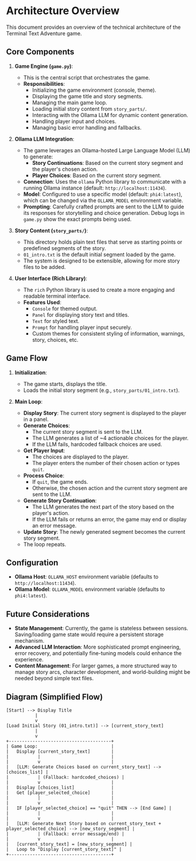 # Architecture Overview

This document provides an overview of the technical architecture of the Terminal Text Adventure game.

## Core Components

1.  **Game Engine (`game.py`)**:
    *   This is the central script that orchestrates the game.
    *   **Responsibilities**:
        *   Initializing the game environment (console, theme).
        *   Displaying the game title and story segments.
        *   Managing the main game loop.
        *   Loading initial story content from `story_parts/`.
        *   Interacting with the Ollama LLM for dynamic content generation.
        *   Handling player input and choices.
        *   Managing basic error handling and fallbacks.

2.  **Ollama LLM Integration**:
    *   The game leverages an Ollama-hosted Large Language Model (LLM) to generate:
        *   **Story Continuations**: Based on the current story segment and the player's chosen action.
        *   **Player Choices**: Based on the current story segment.
    *   **Connection**: Uses the `ollama` Python library to communicate with a running Ollama instance (default: `http://localhost:11434`).
    *   **Model**: Configured to use a specific model (default: `phi4:latest`), which can be changed via the `OLLAMA_MODEL` environment variable.
    *   **Prompting**: Carefully crafted prompts are sent to the LLM to guide its responses for storytelling and choice generation. Debug logs in `game.py` show the exact prompts being used.

3.  **Story Content (`story_parts/`)**:
    *   This directory holds plain text files that serve as starting points or predefined segments of the story.
    *   `01_intro.txt` is the default initial segment loaded by the game.
    *   The system is designed to be extensible, allowing for more story files to be added.

4.  **User Interface (Rich Library)**:
    *   The `rich` Python library is used to create a more engaging and readable terminal interface.
    *   **Features Used**:
        *   `Console` for themed output.
        *   `Panel` for displaying story text and titles.
        *   `Text` for styled text.
        *   `Prompt` for handling player input securely.
        *   Custom themes for consistent styling of information, warnings, story, choices, etc.

## Game Flow

1.  **Initialization**:
    *   The game starts, displays the title.
    *   Loads the initial story segment (e.g., `story_parts/01_intro.txt`).

2.  **Main Loop**:
    *   **Display Story**: The current story segment is displayed to the player in a panel.
    *   **Generate Choices**:
        *   The current story segment is sent to the LLM.
        *   The LLM generates a list of ~4 actionable choices for the player.
        *   If the LLM fails, hardcoded fallback choices are used.
    *   **Get Player Input**:
        *   The choices are displayed to the player.
        *   The player enters the number of their chosen action or types `quit`.
    *   **Process Choice**:
        *   If `quit`, the game ends.
        *   Otherwise, the chosen action and the current story segment are sent to the LLM.
    *   **Generate Story Continuation**:
        *   The LLM generates the next part of the story based on the player's action.
        *   If the LLM fails or returns an error, the game may end or display an error message.
    *   **Update Story**: The newly generated segment becomes the current story segment.
    *   The loop repeats.

## Configuration

*   **Ollama Host**: `OLLAMA_HOST` environment variable (defaults to `http://localhost:11434`).
*   **Ollama Model**: `OLLAMA_MODEL` environment variable (defaults to `phi4:latest`).

## Future Considerations

*   **State Management**: Currently, the game is stateless between sessions. Saving/loading game state would require a persistent storage mechanism.
*   **Advanced LLM Interaction**: More sophisticated prompt engineering, error recovery, and potentially fine-tuning models could enhance the experience.
*   **Content Management**: For larger games, a more structured way to manage story arcs, character development, and world-building might be needed beyond simple text files.

## Diagram (Simplified Flow)

```
[Start] --> Display Title
           |
           v
[Load Initial Story (01_intro.txt)] --> [current_story_text]
           |
           v
+---------------------------------------+
| Game Loop:                            |
|   Display [current_story_text]        |
|           |                           |
|           v                           |
|   [LLM: Generate Choices based on current_story_text] --> [choices_list] |
|           | (Fallback: hardcoded_choices) |
|           v                           |
|   Display [choices_list]              |
|   Get [player_selected_choice]        |
|           |                           |
|           v                           |
|   IF [player_selected_choice] == "quit" THEN --> [End Game] |
|           |                           |
|           v                           |
|   [LLM: Generate Next Story based on current_story_text + player_selected_choice] --> [new_story_segment] |
|           | (Fallback: error message/end) |
|           v                           |
|   [current_story_text] = [new_story_segment] |
|   Loop to "Display [current_story_text]" |
+---------------------------------------+
```
